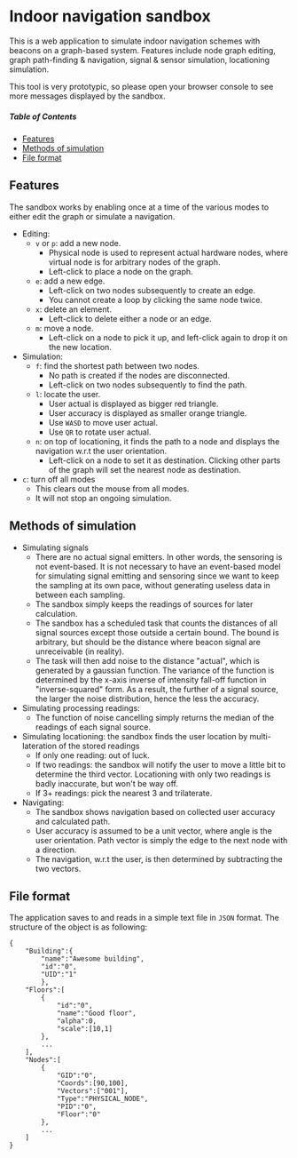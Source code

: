 Indoor navigation sandbox
===============

This is a web application to simulate indoor navigation schemes with beacons on a graph-based system. Features include node graph editing, graph path-finding & navigation, signal & sensor simulation, locationing simulation.

This tool is very prototypic, so please open your browser console to see more messages displayed by the sandbox.

##### Table of Contents  
* [Features](#features)  
* [Methods of simulation](#methods-of-simulation)
* [File format](#file-format)

Features
---------------
The sandbox works by enabling once at a time of the various modes to either edit the graph or simulate a navigation.
* Editing:
    * ```v``` or ```p```: add a new node.
        * Physical node is used to represent actual hardware nodes, where virtual node is for arbitrary nodes of the graph.
        * Left-click to place a node on the graph.
    * ```e```: add a new edge.
        * Left-click on two nodes subsequently to create an edge.
        * You cannot create a loop by clicking the same node twice.
    * ```x```: delete an element.
        * Left-click to delete either a node or an edge.
    * ```m```: move a node.
        * Left-click on a node to pick it up, and left-click again to drop it on the new location.
* Simulation:
    * ```f```: find the shortest path between two nodes.
        * No path is created if the nodes are disconnected.
        * Left-click on two nodes subsequently to find the path.
    * ```l```: locate the user.
        * User actual is displayed as bigger red triangle.
        * User accuracy is displayed as smaller orange triangle.
        * Use ```WASD``` to move user actual.
        * Use ```QR``` to rotate user actual.
    * ```n```: on top of locationing, it finds the path to a node and displays the navigation w.r.t the user orientation.
        * Left-click on a node to set it as destination. Clicking other parts of the graph will set the nearest node as destination.
* ```c```: turn off all modes
    * This clears out the mouse from all modes.
    * It will not stop an ongoing simulation.

Methods of simulation
---------------
* Simulating signals
    * There are no actual signal emitters. In other words, the sensoring is not event-based. It is not necessary to have an event-based model for simulating signal emitting and sensoring since we want to keep the sampling at its own pace, without generating useless data in between each sampling.
    * The sandbox simply keeps the readings of sources for later calculation.
    * The sandbox has a scheduled task that counts the distances of all signal sources except those outside a certain bound. The bound is arbitrary, but should be the distance where beacon signal are unreceivable (in reality).
    * The task will then add noise to the distance "actual", which is generated by a gaussian function. The variance of the function is determined by the x-axis inverse of intensity fall-off function in "inverse-squared" form. As a result, the further of a signal source, the larger the noise distribution, hence the less the accuracy.
* Simulating processing readings:
    * The function of noise cancelling simply returns the median of the readings of each signal source.
* Simulating locationing: the sandbox finds the user location by multi-lateration of the stored readings
    * If only one reading: out of luck.
    * If two readings: the sandbox will notify the user to move a little bit to determine the third vector. Locationing with only two readings is badly inaccurate, but won't be way off.
    * If 3+ readings: pick the nearest 3 and trilaterate.
* Navigating:
    * The sandbox shows navigation based on collected user accuracy and calculated path.
    * User accuracy is assumed to be a unit vector, where angle is the user orientation. Path vector is simply the edge to the next node with a direction.
    * The navigation, w.r.t the user, is then determined by subtracting the two vectors.


File format
---------------
The application saves to and reads in a simple text file in ```JSON``` format. The structure of the object is as following:
```
{
	"Building":{
		"name":"Awesome building",
		"id":"0",
		"UID":"1"
		},
	"Floors":[
		{
			"id":"0",
			"name":"Good floor",
			"alpha":0,
			"scale":[10,1]
		},
		...
	],
	"Nodes":[
		{
			"GID":"0",
			"Coords":[90,100],
			"Vectors":["001"],
			"Type":"PHYSICAL_NODE",
			"PID":"0",
			"Floor":"0"
		},
		...
	]
}
```
